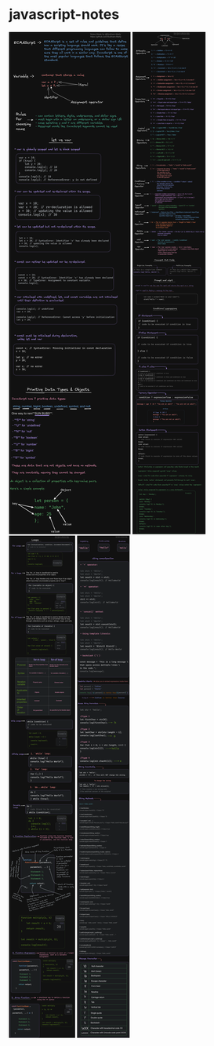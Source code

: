 # javascript-notes

![Alt text](./assets/js1.png)
![Alt text](./assets/js2.png)
![Alt text](./assets/js3.png)
![Alt text](./assets/js4.png)